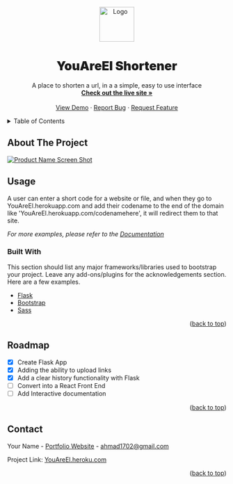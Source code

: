 <div id="top"></div>
<!--
*** Thanks for checking out the Best-README-Template. If you have a suggestion
*** that would make this better, please fork the repo and create a pull request
*** or simply open an issue with the tag "enhancement".
*** Don't forget to give the project a star!
*** Thanks again! Now go create something AMAZING! :D
-->



<!-- PROJECT SHIELDS -->
<!--
*** I'm using markdown "reference style" links for readability.
*** Reference links are enclosed in brackets [ ] instead of parentheses ( ).
*** See the bottom of this document for the declaration of the reference variables
*** for contributors-url, forks-url, etc. This is an optional, concise syntax you may use.
*** https://www.markdownguide.org/basic-syntax/#reference-style-links
-->
<!-- [![Contributors][contributors-shield]][contributors-url]
[![Forks][forks-shield]][forks-url]
[![Stargazers][stars-shield]][stars-url]
[![Issues][issues-shield]][issues-url]
[![MIT License][license-shield]][license-url]
[![LinkedIn][linkedin-shield]][linkedin-url] -->



<!-- PROJECT LOGO -->
<br />
<div align="center">
  <a href="https://github.com/othneildrew/Best-README-Template">
    <img src="urlshort/static/assets/ico/ureallight.png" alt="Logo" height="80">
  </a>

  <h1 style="font-weight: 900" align="center">YouAreEl Shortener</h3>

  <p align="center">
    A place to shorten a url, in a a simple, easy to use interface
    <br />
    <a href="https://youareel.herokuapp.com/"><strong>Check out the live site »</strong></a>
    <br />
    <br />
    <a href="https://github.com/othneildrew/Best-README-Template">View Demo</a>
    ·
    <a href="https://github.com/othneildrew/Best-README-Template/issues">Report Bug</a>
    ·
    <a href="https://github.com/othneildrew/Best-README-Template/issues">Request Feature</a>
  </p>
</div>



<!-- TABLE OF CONTENTS -->
<details>
  <summary>Table of Contents</summary>
  <ol>
    <li>
      <a href="#about-the-project">About The Project</a>
      <ul>
        <li><a href="#built-with">Built With</a></li>
      </ul>
    </li>
    <li>
      <a href="#getting-started">Getting Started</a>
      <ul>
        <li><a href="#prerequisites">Prerequisites</a></li>
        <li><a href="#installation">Installation</a></li>
      </ul>
    </li>
    <li><a href="#usage">Usage</a></li>
    <li><a href="#roadmap">Roadmap</a></li>
    <li><a href="#contributing">Contributing</a></li>
    <li><a href="#license">License</a></li>
    <li><a href="#contact">Contact</a></li>
    <li><a href="#acknowledgments">Acknowledgments</a></li>
  </ol>
</details>

<!-- USAGE EXAMPLES -->


<!-- ABOUT THE PROJECT -->
## About The Project

[![Product Name Screen Shot][product-screenshot]](https://example.com)

## Usage

A user can enter a short code for a website or file, and when they go to YouAreEl.herokuapp.com and add their codename to the end of the domain like 'YouAreEl.herokuapp.com/codenamehere', it will redirect them to that site.

_For more examples, please refer to the [Documentation](https://example.com)_



### Built With

This section should list any major frameworks/libraries used to bootstrap your project. Leave any add-ons/plugins for the acknowledgements section. Here are a few examples.

* [Flask](https://flask.palletsprojects.com/en/2.0.x/)
* [Bootstrap](https://getbootstrap.com)
* [Sass](https://sass-lang.com/)

<p align="right">(<a href="#top">back to top</a>)</p>






<!-- ROADMAP -->
## Roadmap

- [x] Create Flask App
- [x] Adding the ability to upload links
- [x] Add a clear history functionality with Flask
- [ ] Convert into a React Front End
- [ ] Add Interactive documentation

<p align="right">(<a href="#top">back to top</a>)</p>


<!-- CONTACT -->
## Contact

Your Name - [Portfolio Website](https://www.ahmadsandid.com) - ahmad1702@gmail.com

Project Link: [YouAreEl.heroku.com](https://youareel.herokuapp.com/)

<p align="right">(<a href="#top">back to top</a>)</p>



<!-- MARKDOWN LINKS & IMAGES -->
<!-- https://www.markdownguide.org/basic-syntax/#reference-style-links -->
[contributors-shield]: https://img.shields.io/github/contributors/othneildrew/Best-README-Template.svg?style=for-the-badge
[contributors-url]: https://github.com/othneildrew/Best-README-Template/graphs/contributors
[forks-shield]: https://img.shields.io/github/forks/othneildrew/Best-README-Template.svg?style=for-the-badge
[forks-url]: https://github.com/othneildrew/Best-README-Template/network/members
[stars-shield]: https://img.shields.io/github/stars/othneildrew/Best-README-Template.svg?style=for-the-badge
[stars-url]: https://github.com/othneildrew/Best-README-Template/stargazers
[issues-shield]: https://img.shields.io/github/issues/othneildrew/Best-README-Template.svg?style=for-the-badge
[issues-url]: https://github.com/othneildrew/Best-README-Template/issues
[license-shield]: https://img.shields.io/github/license/othneildrew/Best-README-Template.svg?style=for-the-badge
[license-url]: https://github.com/othneildrew/Best-README-Template/blob/master/LICENSE.txt
[linkedin-shield]: https://img.shields.io/badge/-LinkedIn-black.svg?style=for-the-badge&logo=linkedin&colorB=555
[linkedin-url]: https://linkedin.com/in/othneildrew
[product-screenshot]: urlshort/static/assets/ico/screenshot.png
